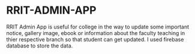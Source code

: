 # RRIT-ADMIN-APP
RRIT Admin App is useful for college in the way to update some important notice, gallery image, ebook or information about the faculty teaching in thier respective branch so that student can get updated. I used firebase database to store the data. 
